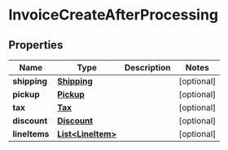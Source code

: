 

# InvoiceCreateAfterProcessing


## Properties

| Name | Type | Description | Notes |
|------------ | ------------- | ------------- | -------------|
|**shipping** | [**Shipping**](Shipping.md) |  |  [optional] |
|**pickup** | [**Pickup**](Pickup.md) |  |  [optional] |
|**tax** | [**Tax**](Tax.md) |  |  [optional] |
|**discount** | [**Discount**](Discount.md) |  |  [optional] |
|**lineItems** | [**List&lt;LineItem&gt;**](LineItem.md) |  |  [optional] |



